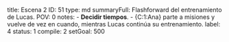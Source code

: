 title:          Escena 2
ID:             51
type:           md
summaryFull:    Flashforward del entrenamiento de Lucas.
POV:            0
notes:          - **Decidir tiempos**.
                - {C:1:Ana} parte a misiones y vuelve de vez en cuando, mientras Lucas continúa su entrenamiento.
label:          4
status:         1
compile:        2
setGoal:        500


